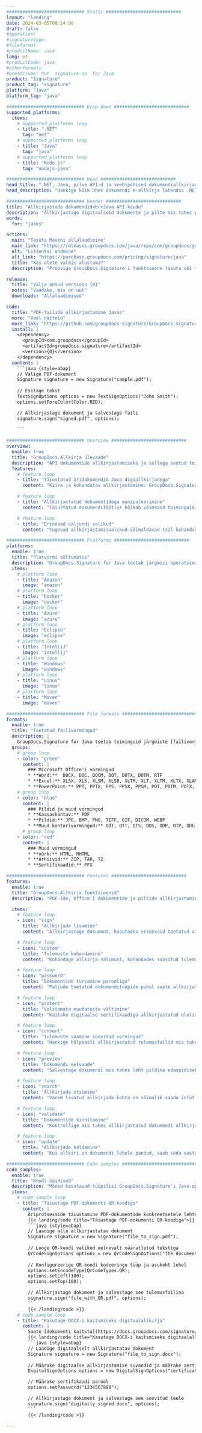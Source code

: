 ```yaml
---
############################# Static ############################
layout: "landing"
date: 2024-03-05T08:14:00
draft: false
#operation: 
#signaturetype: 
#fileformat: 
#productName: Java
lang: et
#productCode: java
#otherformats: 
#breadcrumb: Put  signature on  for Java
product: "Signature"
product_tag: "signature"
platform: "Java"
platform_tag: "java"

############################# Drop-down ############################
supported_platforms:
  items:
    # supported_platforms loop
    - title: ".NET"
      tag: "net"
    # supported_platforms loop
    - title: "Java"
      tag: "java"
    # supported_platforms loop
    - title: "Node.js"
      tag: "nodejs-java"

############################# Head ############################
head_title: ".NET, Java, pilve API-d ja veebipõhised dokumendiallkirjarakendused"
head_description: "Hankige kõik-ühes dokumendi e-allkirja lahendus .NET-i, Java- ja pilvepõhiste rakenduste jaoks. Allkirjastage levinud dokumendivormingud veebis, kasutades lihtsat pukseerimisfunktsiooni"

############################# Header ############################
title: "Allkirjastada dokumendid<br>Java API kaudu"
description: "Allkirjastage digitaalseid dokumente ja pilte mis tahes platvormil, kasutades meie paindlikke API-sid ja rakendusepõhiseid lahendusi programmeerijatele ja lõppkasutajatele."
words:
  for: "jaoks"

actions:
  main: "Tasuta Maveni allalaadimine"
  main_link: "https://releases.groupdocs.com/java/repo/com/groupdocs/groupdocs-signature/"
  alt: "Litsentsi andmine"
  alt_link: "https://purchase.groupdocs.com/pricing/signature/java"
  title: "Kas olete valmis alustama?"
  description: "Proovige GroupDocs.Signature'i funktsioone tasuta või taotlege litsentsi"

release:
  title: "Välja antud versioon {0}"
  notes: "Vaadake, mis on uut"
  downloads: "Allalaadimised"

code:
  title: "PDF-failide allkirjastamine Javas"
  more: "Veel näiteid"
  more_link: "https://github.com/groupdocs-signature/GroupDocs.Signature-for-Java"
  install: |
    <dependency>
      <groupId>com.groupdocs</groupId>
      <artifactId>groupdocs-signature</artifactId>
      <version>{0}</version>
    </dependency>
  content: |
    ```java {style=abap}  
    // Valige PDF-dokument
    Signature signature = new Signature("sample.pdf");
    
    // Esitage tekst
    TextSignOptions options = new TextSignOptions("John Smith");
    options.setForeColor(Color.RED);

    // Allkirjastage dokument ja salvestage faili
    signature.sign("signed.pdf", options);
    
    ```

############################# Overview ############################
overview:
  enable: true
  title: "GroupDocs.Allkirja ülevaade"
  description: "API dokumentide allkirjastamiseks ja sellega seotud toimingute tegemiseks Java rakendustes"
  features:
    # feature loop
    - title: "Täiustatud äridokumendid Java digiallkirjadega"
      content: "Kiire ja kohandatav allkirjastamine: GroupDocs.Signature for Java pakub PDF-ide, piltide ja Office'i dokumentide jaoks laias valikus digitaalallkirjade valikuid. Saate kasutada teksti, vöötkoode, QR-koode, digitaalseid sertifikaate, pilte või peidetud metaandmeid. Dokumentide töötlemine on kiire ja tõhus."

    # feature loop
    - title: "Allkirjastatud dokumentidega manipuleerimine"
      content: "Täiustatud dokumenditöötlus hõlmab võimsaid toiminguid allkirjastatud dokumentidega, kasutades Java jaoks mõeldud GroupDocs.Signature'i. Saate otsida ja kinnitada äridokumentidele lisatud allkirju, kasutades erinevaid kasulikke kriteeriume. Lisaks pääsete juurde üksikasjalikule teabele dokumendi kohta või saate selle lehtede eelvaatepilte."

    # feature loop
    - title: "Erinevad väljundi valikud"
      content: "Tugevad allkirjastamisvalikud võimaldavad teil kohandada GroupDocs.Signature for Java-ga allkirjastatud dokumentide väljundit. Saate täpselt paigutada mis tahes allkirja mis tahes dokumendi lehele ja konfigureerida selle välimust mitmel viisil. Java API toetab allkirjastatud äridokumentide salvestamist paljudes toetatud vormingutes ja pakub võimalusi nende turvamiseks paroolidega."

############################# Platforms ############################
platforms:
  enable: true
  title: "Platvormi sõltumatus"
  description: "GroupDocs.Signature for Java toetab järgmisi operatsioonisüsteeme, raamistikke ja paketihaldureid"
  items:
    # platform loop
    - title: "Amazon"
      image: "amazon"
    # platform loop
    - title: "Docker"
      image: "docker"
    # platform loop
    - title: "Azure"
      image: "azure"
    # platform loop
    - title: "Eclipse"
      image: "eclipse"
    # platform loop
    - title: "IntelliJ"
      image: "intellij"
    # platform loop
    - title: "Windows"
      image: "windows"
    # platform loop
    - title: "Linux"
      image: "linux"
    # platform loop
    - title: "Maven"
      image: "maven"

############################# File formats ############################
formats:
  enable: true
  title: "Toetatud failivormingud"
  description: |
    GroupDocs.Signature for Java toetab toiminguid järgmiste [failivormingutega](https://docs.groupdocs.com/signature/java/supported-document-formats/).
  groups:
    # group loop
    - color: "green"
      content: |
        ### Microsoft Office'i vormingud
        * **Word:**  DOCX, DOC, DOCM, DOT, DOTX, DOTM, RTF
        * **Excel:** XLSX, XLS, XLSM, XLSB, XLTM, XLT, XLTM, XLTX, XLAM, SXC, SpreadsheetML
        * **PowerPoint:** PPT, PPTX, PPS, PPSX, PPSM, POT, POTM, POTX, PPTM
    # group loop
    - color: "blue"
      content: |
        ### Pildid ja muud vormingud
        * **Kaasaskantav:** PDF
        * **Pildid:** JPG, BMP, PNG, TIFF, GIF, DICOM, WEBP
        * **Muud kontorivormingud:** ODT, OTT, OTS, ODS, ODP, OTP, ODG
      # group loop
    - color: "red"
      content: |
        ### Muud vormingud
        * **võrk:** HTML, MHTML
        * **Arhiivid:** ZIP, TAR, 7Z
        * **Sertifikaadid:** PFX

############################# Features ############################
features:
  enable: true
  title: "GroupDocs.Allkirja funktsioonid"
  description: "PDF-ide, Office'i dokumentide ja piltide allkirjastamine digitaalallkirjadega"

  items:
    # feature loop
    - icon: "sign"
      title: "Allkirjade lisamine"
      content: "Allkirjastage dokument, kasutades erinevaid toetatud allkirjatüüpe, asetades digitaalallkirja täpselt mis tahes lehe mis tahes kohta."

    # feature loop
    - icon: "custom"
      title: "Tulemuste kohandamine"
      content: "Kohandage allkirja välimust, kohandades soovitud tulemuse saavutamiseks värvi, fonti, äärist, pööramist ja muid funktsioone."

    # feature loop
    - icon: "password"
      title: "Dokumentide turvamine parooliga"
      content: "Paljude toetatud dokumenditüüpide puhul saate allkirjastatud dokumenti kaitsta parooliga."

    # feature loop
    - icon: "protect"
      title: "Volitamata muudatuste vältimine"
      content: "Kaitske digitaalse sertifikaadiga allkirjastatud olulisi äridokumente volitamata muutmise eest."

    # feature loop
    - icon: "convert"
      title: "Tulemuste saamine soovitud vormingus"
      content: "Hankige hõlpsasti allkirjastatud tulemusfailid mis tahes toetatud vormingus. Samuti saate MS Wordi dokumente hõlpsalt PDF-vormingusse teisendada."

    # feature loop
    - icon: "preview"
      title: "Dokumendi eelvaade"
      content: "Salvestage dokumendi mis tahes leht pildina edaspidiseks töötlemiseks."

    # feature loop
    - icon: "search"
      title: "Allkirjade otsimine"
      content: "Varem lisatud allkirjade kohta on võimalik saada infot konkreetsetes dokumentides."

    # feature loop
    - icon: "validate"
      title: "Dokumentide kinnitamine"
      content: "Kontrollige mis tahes allkirjastatud dokumendi allkirjade õigsust."

    # feature loop
    - icon: "update"
      title: "Allkirjade haldamine"
      content: "Kui allkiri on dokumendi lehele pandud, saab seda vastavalt vajadusele kustutada, teisaldada või värskendada."

############################# Code samples ############################
code_samples:
  enable: true
  title: "Koodi näidised"
  description: "Mõned kasutavad tüüpilisi GroupDocs.Signature'i Java-operatsioonide jaoks"
  items:
    # code sample loop
    - title: "Täiustage PDF-dokumenti QR-koodiga"
      content: |
        Äriprotsesside täiustamine PDF-dokumentide konkreetsetele lehtedele [QR-koodide](https://docs.groupdocs.com/signature/java/esign-document-with-qr-code-signature/) lisamisega võib olla väärtuslik. Seal on näide QR-koodi lisamise kohta, kasutades GroupDocs.Signature for Java.
        {{< landing/code title="Täiustage PDF-dokumenti QR-koodiga">}}
        ```java {style=abap}
        // Laadige alla allkirjastatav dokument
        Signature signature = new Signature("file_to_sign.pdf");
        
        // Looge QR-koodi valikud eelnevalt määratletud tekstiga
        QrCodeSignOptions options = new QrCodeSignOptions("The document is approved by John Smith");
        
        // Konfigureerige QR-koodi kodeeringu tüüp ja asukoht lehel
        options.setEncodeType(QrCodeTypes.QR);
        options.setLeft(100);
        options.setTop(100);

        // Allkirjastage dokument ja salvestage see tulemusfailina
        signature.sign("file_with_QR.pdf", options);
        ```
        {{< /landing/code >}}
    # code sample loop
    - title: "Kasutage DOCX-i kaitsmiseks digitaalallkirja"
      content: |
        Saate [dokumenti kaitsta](https://docs.groupdocs.com/signature/java/esign-document-with-digital-signature/), kasutades digitaalsete sertifikaatidena salvestatud isiklikke või ettevõtte allkirju. Sertifikaadiga tagatud dokumente ei saa muuta ilma allkirja kehtetuks tunnistamata.
        {{< landing/code title="Kasutage DOCX-i kaitsmiseks digitaalallkirja">}}
        ```java {style=abap}   
        // Laadige digitaalselt allkirjastatav dokument
        Signature signature = new Signature("file_to_sign.docx");
        
        // Määrake digitaalse allkirjastamise suvandid ja määrake sertifikaadi faili tee
        DigitalSignOptions options = new DigitalSignOptions("certificate.pfx");

        // Määrake sertifikaadi parool
        options.setPassword("1234567890");

        // Allkirjastage dokument ja salvestage see soovitud teele
        signature.sign("digitally_signed.docx", options);
        ```
        {{< /landing/code >}}

---
```

